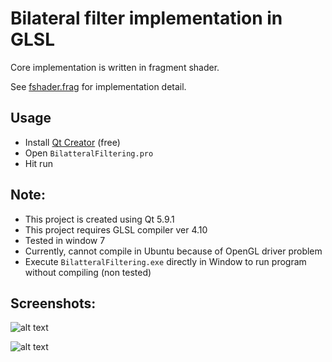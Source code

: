 # Bilateral filter implementation in GLSL

Core implementation is written in fragment shader.

See [fshader.frag](https://github.com/tranvansang/bilateral-filter/blob/master/fshader.frag) for implementation detail.

## Usage

- Install [Qt Creator](https://www.qt.io/ide/) (free)
- Open `BilatteralFiltering.pro`
- Hit run

## Note:
- This project is created using Qt 5.9.1
- This project requires GLSL compiler ver 4.10
- Tested in window 7
- Currently, cannot compile in Ubuntu because of OpenGL driver problem
- Execute `BilatteralFiltering.exe` directly in Window to run program without compiling (non tested)

## Screenshots:

![alt text](https://raw.githubusercontent.com/tranvansang/bilateral-filter/master/screenshots/sc1.png)

![alt text](https://raw.githubusercontent.com/tranvansang/bilateral-filter/master/screenshots/sc2.png)
